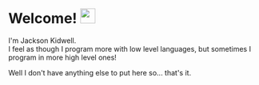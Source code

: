 <!DOCTYPEHTML>
<h1>Welcome!
<img src="https://media.giphy.com/media/hvRJCLFzcasrR4ia7z/giphy.gif" width="30px"/>
</h1>
<p>I'm Jackson Kidwell.<br>I feel as though I program more with low level languages, but sometimes I program in more high level ones!</p>
<p>Well I don't have anything else to put here so... that's it.</p>
